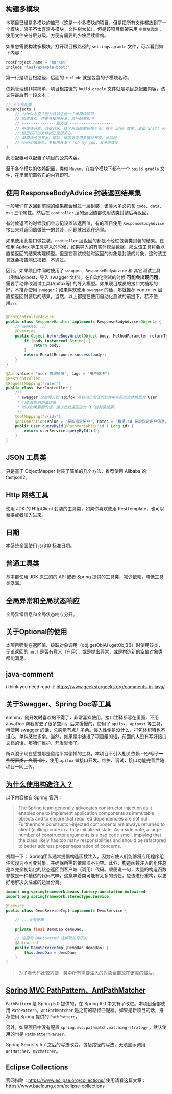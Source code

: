 ## 构建多模块

本项目已经是多模块的雏形（这是一个多模块的项目，但是把所有文件都放到了一个模块，浪子不太喜欢多模块，文件树太长）。但是该项目框架采用 `多模块思想`
，使用文件夹分层分级，方便有需要的少侠后续重构。

如果您需要构建多模块，打开项目根路径的 `settings.gradle` 文件，可以看到如下内容：

```gradle
rootProject.name = 'market'
include 'leaf-example-boot3'
```

第一行是项目根路径，后面的 `include` 就是包含的子模块名称。

依赖管理也非常简单，项目根路径的 `build.gradle` 文件就是项目总配置内容，该文件最后有一段文本：

```gradle
// 子工程配置
subprojects {
    // 为什么为空？因为目前这是一个单模块项目
    // 如果喜欢，想要多模块开发，自行配置即可
    // -------------- 题外话 -------------------
    // 多模块开发，我很讨厌，找个东西都要扒拉半天，得亏 idea 智能，双击 Shift 天下无敌，让文件无处可逃。
    // 但是打开的文件树还是很恶心。
    // 单模块分包开发，可以；微服务采用多模块开发，没问题！
    // 不采用微服务，多模块开发？！Oh my god，浪子很难受
}
```

此段配置可以配置子项目的公共内容。

至于各个模块的依赖配置，类似 `Maven`，在每个模块下都有一个 `build.gradle` 文件，在里面配置各自的内容即可。

## 使用 ResponseBodyAdvice 封装返回结果集

一般我们在返回到前端的结果都会经过一层封装，该类大多必包含 `code`、`data`、`msg` 三个属性。然后在 `controller`
层的返回值都使用该类封装后再返回。

有时候返回的时候我们会忘记设置该返回值，有的项目使用 `ResponseBodyAdvice` 接口来对返回值做统一的封装，问题就出现在这里。

如果使用此接口做包装，`controller` 层返回的都是不经过包装类封装的结果。在使用 Apifox
等工具导入的时候，如果导入的有实体模型数据，那么该工具将会以直接返回的结果构建模型。但是在测试校验时返回的对象是封装的对象，这时该工具就会报告测试报错，不通过。

因此，如果项目中同时使用了 `swagger`、`ResponseBodyAdvice` 和
其它测试工具（例如Apipost，导入 swagger 文档），在自动化测试的时候 **可能会出现问题**，需要手动修改测试工具(Apifox等)
的导入模型。如果项目成员的接口文档写的好，不推荐使用 `swagger`；如果喜欢使用 `swagger` 的话，那就推荐 controller
层直接返回封装后的结果。当然，以上都是在使用自动化测试的前提下，若不使用。。。

```java

@RestControllerAdvice
public class ResponseHandler implements ResponseBodyAdvice<Object> {
    // 省略其它 ...
    @Override
    public Object beforeBodyWrite(Object body, MethodParameter returnType, MediaType selectedContentType, Class selectedConverterType, ServerHttpRequest request, ServerHttpResponse response) {
        if (body instanceof String) {
            return body;
        }
        return ResultResponse.success(body);
    }
}

@Api(value = "user 管理模块", tags = "用户模块")
@RestController
@RequestMapping("/user")
public class UserController {
    /**
     * swagger 文档导入到 apifox 等自动化测试的软件中实际的实体模型为 User
     * 可能会影响测试结果
     * 所以如果需要的话，建议此处返回值为 R（自封装结果）
     */
    @GetMapping("/{id}")
    @ApiOperation(value = "获取指定用户", notes = "根据 id 获取指定用户信息，get 方法")
    public User queryById(@PathVariable("id") Long id) {
        return userService.queryById(id);
    }
}
```

## JSON 工具类

只是基于 ObjectMapper 封装了简单的几个方法，推荐使用 Alibaba 的 fastjson2。

## Http 网络工具

使用 JDK 的 HttpClient 封装的工具类，如果你喜欢使用 RestTemplate，也可以替换或者加入进来。

## 日期

本系统全面使用 jsr310 标准日期。

## 普通工具类

基本都使用 JDK 原生的的 API 或者 Spring 提供的工具类，减少依赖，降低工具类泛滥。

## 全局异常和全局状态响应

全局异常信息和全局状态响应分开。

## 关于Optional的使用

本项目强制在返回值、级联对象调用（obj.getObjA().getObjB()）时使用该类，无论返回的 `null` 是否有意义（有用），或是抛出异常，或是构造新的空值对象类都能满足。

## java-comment

i think you need read it: https://www.geeksforgeeks.org/comments-in-java/

## 关于Swagger、Spring Doc等工具

emmm，刚开发时喜欢的不得了，非常喜欢使用，接口注释都写在里面，不用 JavaDoc
帮我省去了很多空间。后来慢慢的，使用了 `apifox`、`apipost` 等工具，再使用 swagger
的话，总感觉有点儿多余。侵入性倒是没什么，打包体积咱也不担心，单纯感觉多余。当然，如果是中途进了项目组的话，前面的人没有写好接口文档的话，那咱们维护、开发就惨了。

所以浪子现在感觉那是留给平常偷懒的工具，本项目不引入相关依赖 ~~（少写了一些配置类，爽啊 :smile:）~~，使用 `apifox`
做接口开发、维护、调试，接口功能完善后随项目一同上传。

## [为什么使用构造注入？](https://docs.spring.io/spring-framework/docs/4.0.x/spring-framework-reference/htmlsingle/#beans-setter-injection)

以下内容摘自 Spring 官网：
> The Spring team generally advocates constructor injection as it enables one to implement application components as
> immutable objects and to ensure that required dependencies are not null. Furthermore constructor-injected components
> are
> always returned to client (calling) code in a fully initialized state. As a side note, a large number of constructor
> arguments is a bad code smell, implying that the class likely has too many responsibilities and should be refactored
> to
> better address proper separation of concerns.

机翻一下：
Spring团队通常提倡构造函数注入，因为它使人们能够将应用程序组件实现为不可变对象，并确保所需的依赖项不为空。此外，构造函数注入的组件总是以完全初始化的状态返回到客户端（调用）代码。顺便说一句，大量的构造函数参数是一种糟糕的代码气味，这意味着类可能有太多的责任，应该进行重构，以更好地解决关注点的适当分离。

```java
import org.springframework.beans.factory.annotation.Autowired;
import org.springframework.stereotype.Service;

@Service
public class DemoServiceImpl implements DemoService {

    // ...业务逻辑

    private final DemoDao demoDao;

    // 这里的 @Autowired 注解可加可不加
    @Autowired
    public DemoServiceImpl(DemoDao demoDao) {
        this.demoDao = demoDao;
    }
}
```

> 为了看代码比较方便，类中所有需要注入的对象全部放在该类的最后。

## [Spring MVC PathPattern、AntPathMatcher](https://spring.io/blog/2020/06/30/url-matching-with-pathpattern-in-spring-mvc)

`PathPattern` 是 Spring 5.0 提供的，在 Spring 6.0 中又有了改进。本项目全部使用 `PathPattern`，`AntPathMatcher`
是之前的路径匹配器。如果是新项目的话，推荐使用 Spring 提供的 `PathPattern`。

另外，如果项目中没有配置 `spring.mvc.pathmatch.matching-strategy` ，默认使用的也是 `PathPatternParser`。

Spring Security 5.7 之后的写法改变，包括路径的写法，无须显示调用 `antMatcher`、`mvcMatcher`。

## Eclipse Collections

官网指路：https://www.eclipse.org/collections/
使用请看这篇文章：https://www.baeldung.com/eclipse-collections
